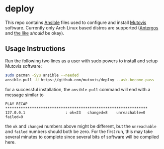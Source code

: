 # deploy

This repo contains [Ansible](https://www.ansible.com/) files used to configure and install [Mutovis](https://mutovis.com) software. Currently only Arch Linux based distros are supported ([Antergos](https://antergos.com/) and [the like](https://wiki.archlinux.org/index.php/Arch-based_distributions) *should* be okay).

## Usage Instructions
Run the following two lines as a user with sudo powers to install and setup Mutovis software:

```bash
sudo pacman -Syu ansible --needed
ansible-pull -U https://github.com/mutovis/deploy --ask-become-pass
```
for a successful installation, the `ansible-pull` command will end with a message similar to
```
PLAY RECAP ****************************************************************
127.0.0.1                  : ok=23   changed=8    unreachable=0    failed=0 
```
the `ok` and `changed` numbers above might be different, but the `unreachable` and `failed` numbers should both be zero.
For the first run, this may take several minutes to complete since several bits of software will be compiled here.
